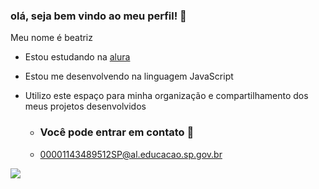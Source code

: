 ### olá, seja bem vindo ao meu perfil! 💛

Meu nome é beatriz 

- Estou estudando na [alura](htpps://alura.com.br)
- Estou me desenvolvendo na linguagem JavaScript
- Utilizo este espaço para minha organização e compartilhamento dos meus projetos desenvolvidos
   
    - ### Você pode entrar em contato 📧
 
      
    - 00001143489512SP@al.educacao.sp.gov.br
 


![](https://tenor.com/pt-BR/view/giggle-gif-8482330756265483093)
